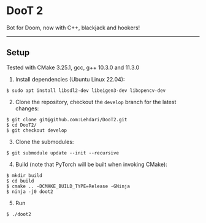 DooT 2
======

Bot for Doom, now with C++, blackjack and hookers!

---

Setup
-----
Tested with CMake 3.25.1, gcc, g++ 10.3.0 and 11.3.0

1) Install dependencies (Ubuntu Linux 22.04):
```
$ sudo apt install libsdl2-dev libeigen3-dev libopencv-dev
```

2) Clone the repository, checkout the `develop` branch for the latest changes:
```
$ git clone git@github.com:Lehdari/DooT2.git
$ cd DooT2/
$ git checkout develop
```

3) Clone the submodules:
```
$ git submodule update --init --recursive
```

4) Build (note that PyTorch will be built when invoking CMake):
```
$ mkdir build
$ cd build
$ cmake .. -DCMAKE_BUILD_TYPE=Release -GNinja
$ ninja -j0 doot2
```

5) Run
```
$ ./doot2
```
